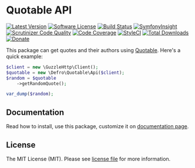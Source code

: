 # Quotable API

[![Latest Version](https://img.shields.io/github/release/defro/quotable-php.svg?style=flat-square)](https://github.com/defro/quotable-php/releases)
[![Software License](https://img.shields.io/badge/license-MIT-brightgreen.svg?style=flat-square)](LICENSE)
[![Build Status](https://img.shields.io/travis/defro/quotable-php/master.svg?style=flat-square)](https://travis-ci.org/defro/quotable-php)
[![SymfonyInsight](https://insight.symfony.com/projects/4cf70d48-ef8c-49d1-842f-d0d093d5df63/mini.svg)](https://insight.symfony.com/projects/bb6b7848-7e7a-4e9f-a25b-397369caeef5)
[![Scrutinizer Code Quality](https://scrutinizer-ci.com/g/defro/quotable-php/badges/quality-score.png?b=master)](https://scrutinizer-ci.com/g/defro/quotable-php/?branch=master)
[![Code Coverage](https://scrutinizer-ci.com/g/defro/quotable-php/badges/coverage.png?b=master)](https://scrutinizer-ci.com/g/defro/quotable-php/?branch=master)
[![StyleCI](https://styleci.io/repos/156726302/shield)](https://styleci.io/repos/156726302)
[![Total Downloads](https://img.shields.io/packagist/dt/defro/quotable-php.svg?style=flat-square)](https://packagist.org/packages/defro/quotable-php)
[![Donate](https://img.shields.io/badge/Donate-PayPal-green.svg)](https://www.paypal.com/cgi-bin/webscr?cmd=_s-xclick&hosted_button_id=MSER6KJHQM9NS)

This package can get quotes and their authors using [Quotable](https://github.com/lukePeavey/quotable). Here's a quick example:

```php
$client = new \GuzzleHttp\Client();
$quotable = new \Defro\Quotable\Api($client);
$random = $quotable
    ->getRandomQuote();

var_dump($random);
```

## Documentation

Read how to install, use this package, customize it on [documentation page](https://defro.github.io/quotable-php/).

## License

The MIT License (MIT). Please see [license file](LICENSE) for more information.
